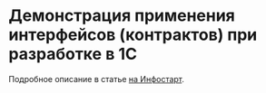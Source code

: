 # Демонстрация применения интерфейсов (контрактов) при разработке в 1С

Подробное описание в статье [на Инфостарт](https://infostart.ru/public/820828/).